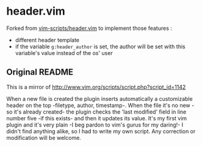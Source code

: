 # header.vim
Forked from [vim-scripts/header.vim](https://github.com/vim-scripts/header.vim) to implement those features :
* different header template
* if the variable `g:header_author` is set, the author will be set with this variable's value instead of the os' user

## Original README
This is a mirror of http://www.vim.org/scripts/script.php?script_id=1142

When a new file is created the plugin inserts automatically a customizable header on the top -filetype, author, timestamp-. When the file it's no new -so it's already created- the plugin checks the 'last modified' field in line number five -if this exists- and then it updates its value. It's my first vim plugin and it's very plain -I beg pardon to vim's gurus for my daring!- I didn't find anything alike, so I had to write my own script. Any correction or modification will be welcome.
